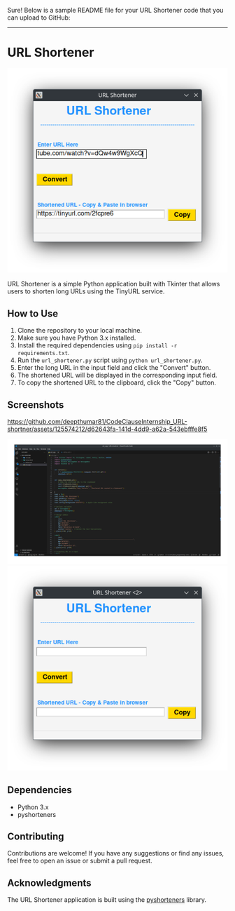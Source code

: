 Sure! Below is a sample README file for your URL Shortener code that you can upload to GitHub:

---

# URL Shortener

![Screenshot](screenshot/url_s_2.png)

URL Shortener is a simple Python application built with Tkinter that allows users to shorten long URLs using the TinyURL service.

## How to Use

1. Clone the repository to your local machine.
2. Make sure you have Python 3.x installed.
3. Install the required dependencies using `pip install -r requirements.txt`.
4. Run the `url_shortener.py` script using `python url_shortener.py`.
5. Enter the long URL in the input field and click the "Convert" button.
6. The shortened URL will be displayed in the corresponding input field.
7. To copy the shortened URL to the clipboard, click the "Copy" button.

## Screenshots

https://github.com/deepthumar81/CodeClauseInternship_URL-shortner/assets/125574212/d62643fa-141d-4dd9-a62a-543ebfffe8f5

![Screenshot 1](screenshot/url_s_1.png)
![Screenshot 2](screenshot/url_s_3.png)


## Dependencies

- Python 3.x
- pyshorteners

## Contributing

Contributions are welcome! If you have any suggestions or find any issues, feel free to open an issue or submit a pull request.

## Acknowledgments

The URL Shortener application is built using the [pyshorteners](https://pypi.org/project/pyshorteners/) library.

